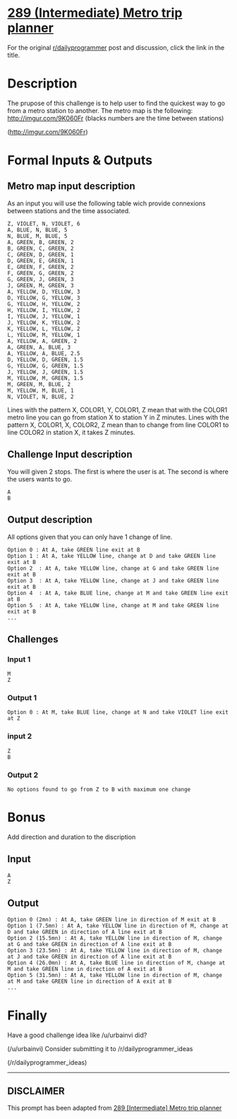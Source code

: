 # [289 (Intermediate) Metro trip planner](https://www.reddit.com/r/dailyprogrammer/comments/59mnxa/20161027_challenge_289_intermediate_metro_trip/)

For the original [r/dailyprogrammer](https://www.reddit.com/r/dailyprogrammer/) post and discussion, click the link in the title.

# Description
The prupose of this challenge is to help user to find the quickest way to go from a metro station to another.
The metro map is the following: http://imgur.com/9K060Fr (blacks numbers are the time between stations)

(http://imgur.com/9K060Fr)
# Formal Inputs & Outputs
## Metro map input description
As an input you will use the following table wich provide connexions between stations and the time associated.


```
Z, VIOLET, N, VIOLET, 6
A, BLUE, N, BLUE, 5
N, BLUE, M, BLUE, 5
A, GREEN, B, GREEN, 2
B, GREEN, C, GREEN, 2
C, GREEN, D, GREEN, 1
D, GREEN, E, GREEN, 1
E, GREEN, F, GREEN, 2
F, GREEN, G, GREEN, 2
G, GREEN, J, GREEN, 3
J, GREEN, M, GREEN, 3
A, YELLOW, D, YELLOW, 3
D, YELLOW, G, YELLOW, 3
G, YELLOW, H, YELLOW, 2
H, YELLOW, I, YELLOW, 2
I, YELLOW, J, YELLOW, 1
J, YELLOW, K, YELLOW, 2
K, YELLOW, L, YELLOW, 2
L, YELLOW, M, YELLOW, 1
A, YELLOW, A, GREEN, 2
A, GREEN, A, BLUE, 3
A, YELLOW, A, BLUE, 2.5
D, YELLOW, D, GREEN, 1.5
G, YELLOW, G, GREEN, 1.5
J, YELLOW, J, GREEN, 1.5
M, YELLOW, M, GREEN, 1.5
M, GREEN, M, BLUE, 2
M, YELLOW, M, BLUE, 1
N, VIOLET, N, BLUE, 2
```
Lines with the pattern X, COLOR1, Y, COLOR1, Z mean that with the COLOR1 metro line you can go from station X to station Y in Z minutes.
Lines with the pattern X, COLOR1, X, COLOR2, Z mean than to change from line COLOR1 to line COLOR2 in station X, it takes Z minutes.

## Challenge Input description
You will given 2 stops. The first is where the user is at. The second is where the users wants to go.


```
A
B
```
## Output description
All options given that you can only have 1 change of line.


```
Option 0 : At A, take GREEN line exit at B
Option 1 : At A, take YELLOW line, change at D and take GREEN line exit at B
Option 2  : At A, take YELLOW line, change at G and take GREEN line exit at B
Option 3  : At A, take YELLOW line, change at J and take GREEN line exit at B
Option 4  : At A, take BLUE line, change at M and take GREEN line exit at B
Option 5  : At A, take YELLOW line, change at M and take GREEN line exit at B
...
```
## Challenges
### Input 1

```
M
Z
```
### Output 1

```
Option 0 : At M, take BLUE line, change at N and take VIOLET line exit at Z
```
### input 2

```
Z
B
```
### Output 2

```
No options found to go from Z to B with maximum one change
```
# Bonus
Add direction and duration to the discription

## Input

```
A
Z
```
## Output

```
Option 0 (2mn) : At A, take GREEN line in direction of M exit at B
Option 1 (7.5mn) : At A, take YELLOW line in direction of M, change at D and take GREEN in direction of A line exit at B
Option 2 (15.5mn) : At A, take YELLOW line in direction of M, change at G and take GREEN in direction of A line exit at B
Option 3 (23.5mn) : At A, take YELLOW line in direction of M, change at J and take GREEN in direction of A line exit at B
Option 4 (26.0mn) : At A, take BLUE line in direction of M, change at M and take GREEN line in direction of A exit at B
Option 5 (31.5mn) : At A, take YELLOW line in direction of M, change at M and take GREEN line in direction of A exit at B
...
```
# Finally
Have a good challenge idea like /u/urbainvi did?

(/u/urbainvi)
Consider submitting it to /r/dailyprogrammer_ideas

(/r/dailyprogrammer_ideas)

----
## **DISCLAIMER**
This prompt has been adapted from [289 [Intermediate] Metro trip planner](https://www.reddit.com/r/dailyprogrammer/comments/59mnxa/20161027_challenge_289_intermediate_metro_trip/
)
